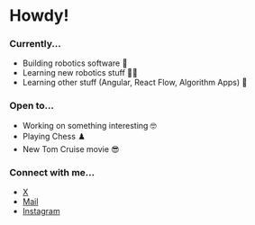# Howdy!

### Currently...
- Building robotics software 🤖
- Learning new robotics stuff 🤖🤖
- Learning other stuff (Angular, React Flow, Algorithm Apps) 🔁

### Open to...
- Working on something interesting 🤓
- Playing Chess ♟️
- New Tom Cruise movie 😎

### Connect with me...
- [X](https://www.x.com/ad_codes)
- [Mail](mailto:anuragdhote392@gmail.com)
- [Instagram](https://www.instagram.com/anuragrdhote) 
